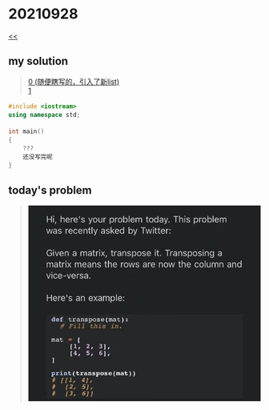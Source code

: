 # 20210928

[<<](https://hkust-cpeg.github.io/)

## my solution

>[0 (随便瞎写的，引入了新list)](./my_solution_0.md)  
>[1](./my_solution_1.md)  

```cpp
#include <iostream>
using namespace std;

int main()
{
    ???
    还没写完呢
}

```

## today's problem

>![img_0.jpg](./img_0.jpg)
